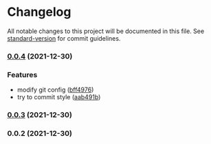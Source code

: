 # Changelog

All notable changes to this project will be documented in this file. See [standard-version](https://github.com/conventional-changelog/standard-version) for commit guidelines.

### [0.0.4](https://github.com/cosmos-compile/plain-react-library/compare/v0.0.3...v0.0.4) (2021-12-30)


### Features

* modify git config ([bff4976](https://github.com/cosmos-compile/plain-react-library/commit/bff49768a25431f678fa82440f76aed78f21e4a0))
* try to commit style ([aab491b](https://github.com/cosmos-compile/plain-react-library/commit/aab491bafa00160bf6f42a1457e7c60ad78396db))

### [0.0.3](https://github.com/cosmos-compile/plain-react-library/compare/v0.0.2...v0.0.3) (2021-12-30)

### 0.0.2 (2021-12-30)
